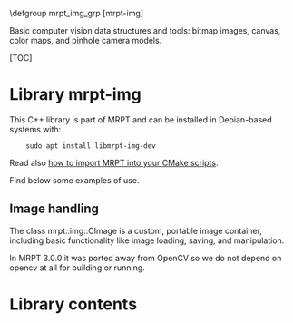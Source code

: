 \defgroup mrpt_img_grp [mrpt-img]

Basic computer vision data structures and tools: bitmap images, canvas, color
maps, and pinhole camera models.

[TOC]

# Library mrpt-img

This C++ library is part of MRPT and can be installed in Debian-based systems
with:

		sudo apt install libmrpt-img-dev

Read also [how to import MRPT into your CMake scripts](mrpt_from_cmake.html).


Find below some examples of use.

## Image handling

The class mrpt::img::CImage is a custom, portable image container, including
basic functionality like image loading, saving, and manipulation.

In MRPT 3.0.0 it was ported away from OpenCV so we do not depend 
on opencv at all for building or running.

# Library contents
